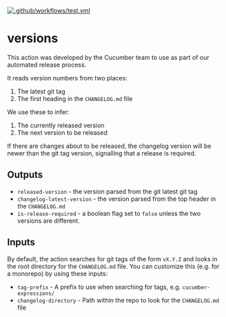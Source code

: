 [![.github/workflows/test.yml](https://github.com/cucumber/action-get-versions/actions/workflows/test.yml/badge.svg?branch=main)](https://github.com/cucumber/action-get-versions/actions/workflows/test.yml)

# versions

This action was developed by the Cucumber team to use as part of our automated release process.

It reads version numbers from two places:

1) The latest git tag
2) The first heading in the `CHANGELOG.md` file

We use these to infer:

1) The currently released version
2) The next version to be released

If there are changes about to be released, the changelog version will be newer than the git tag version, signalling that a release is required.

## Outputs

* `released-version` - the version parsed from the git latest git tag
* `changelog-latest-version` - the version parsed from the top header in the `CHANGELOG.md`
* `is-release-required` - a boolean flag set to `false` unless the two versions are different.

## Inputs

By default, the action searches for git tags of the form `vX.Y.Z` and looks in the root directory for the `CHANGELOG.md` file. You can customize this (e.g. for a monorepo) by using these inputs:

* `tag-prefix` - A prefix to use when searching for tags, e.g. `cucumber-expressions/`
* `changelog-directory` - Path within the repo to look for the `CHANGELOG.md` file
